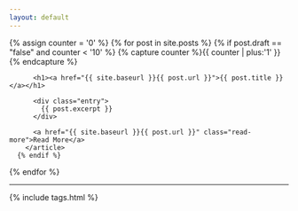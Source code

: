 ```yaml
---
layout: default
---
```


<div class="posts">
  {% assign counter = '0' %}
  {% for post in site.posts %}
    {% if post.draft == "false" and counter < '10' %}
      {% capture counter %}{{ counter | plus:'1' }}{% endcapture %}
        <article class="post">

          <h1><a href="{{ site.baseurl }}{{ post.url }}">{{ post.title }}</a></h1>

          <div class="entry">
            {{ post.excerpt }}
          </div>

          <a href="{{ site.baseurl }}{{ post.url }}" class="read-more">Read More</a>
        </article>
      {% endif %}
  {% endfor %}
</div>

<hr>

{% include tags.html %}
